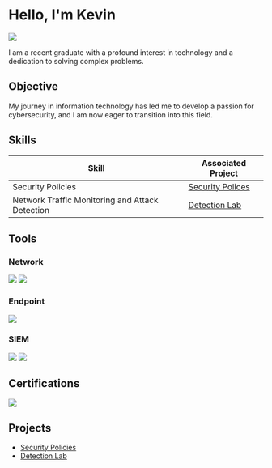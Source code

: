 # Hello, I'm Kevin
<a href="https://linkedin.com/in/kevin-mcknight-967771114"><img src="https://img.shields.io/badge/-LinkedIn-0072b1?&style=for-the-badge&logo=linkedin&logoColor=white" /></a>

I am a recent graduate with a profound interest in technology and a dedication to solving complex problems.

## Objective
My journey in information technology has led me to develop a passion for cybersecurity, and I am now eager to transition into this field.

## Skills

| Skill                                         | Associated Project         |
|-----------------------------------------------|----------------------------|
| Security Policies                             | <a href="https://github.com/km06386/Security-Policies/tree/main">Security Polices</a>|
| Network Traffic Monitoring and Attack Detection | <a href="https://github.com/km06386/Network-Detection-Lab">Detection Lab</a>|

## Tools

### Network
<div>
    <img src="https://img.shields.io/badge/-Wireshark-1679A7?&style=for-the-badge&logo=Wireshark&logoColor=white" />
    <img src="https://img.shields.io/badge/-Suricata-EF3B2D?&style=for-the-badge&logo=Suricata&logoColor=white" />
</div>

### Endpoint
<div>
    <img src="https://img.shields.io/badge/-Microsoft_Defender_for_Endpoint-00A4EF?&style=for-the-badge&logo=Microsoft&logoColor=white" />
</div>

### SIEM
<div>
    <img src="https://img.shields.io/badge/-Microsoft_Sentinel-0078D4?&style=for-the-badge&logo=Microsoft&logoColor=white" />
    <img src="https://img.shields.io/badge/-Splunk-000000?&style=for-the-badge&logo=Splunk&logoColor=white" />
</div>

## Certifications

<div>
<img src="https://img.shields.io/badge/-Security%2B-FF0000?&style=for-the-badge&logo=CompTIA&logoColor=white" />
</div>

## Projects
- <a href="https://github.com/km06386/Security-Policies/tree/main">Security Policies</a>
- <a href="https://github.com/km06386/Network-Detection-Lab">Detection Lab</a>
